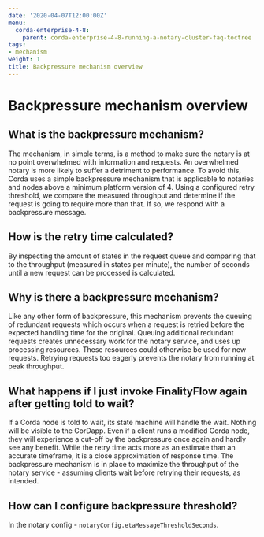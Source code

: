 ```yaml
---
date: '2020-04-07T12:00:00Z'
menu:
  corda-enterprise-4-8:
    parent: corda-enterprise-4-8-running-a-notary-cluster-faq-toctree
tags:
- mechanism
weight: 1
title: Backpressure mechanism overview
---
```



# Backpressure mechanism overview


## What is the backpressure mechanism?

The mechanism, in simple terms, is a method to make sure the notary is at no point overwhelmed with information and requests. An overwhelmed
notary is more likely to suffer a detriment to performance. To avoid this, Corda uses a simple backpressure mechanism that is applicable to notaries and nodes
above a minimum platform version of 4. Using a configured retry threshold, we compare the measured throughput and determine if
the request is going to require more than that. If so, we respond with a backpressure message.

## How is the retry time calculated?

By inspecting the amount of states in the request queue and comparing that to the throughput (measured in states per minute),
the number of seconds until a new request can be processed is calculated.


## Why is there a backpressure mechanism?

Like any other form of backpressure, this mechanism prevents the queuing of redundant requests which occurs when a request is retried before the expected
handling time for the original. Queuing additional redundant requests creates unnecessary work for the notary service,
and uses up processing resources. These resources could otherwise be used for new requests. Retrying requests
too eagerly prevents the notary from running at peak throughput.


## What happens if I just invoke FinalityFlow again after getting told to wait?

If a Corda node is told to wait, its state machine will handle the wait. Nothing will be visible to the CorDapp.
Even if a client runs a modified Corda node, they will experience a cut-off by the backpressure once again and hardly see any benefit.
While the retry time acts more as an estimate than an accurate timeframe, it is a close approximation of response time.
The backpressure mechanism is in place to maximize the throughput of the notary service - assuming clients wait before retrying
their requests, as intended.


## How can I configure backpressure threshold?

In the notary config - `notaryConfig.etaMessageThresholdSeconds`.

